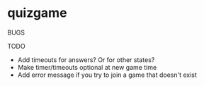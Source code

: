 # quizgame

BUGS

TODO

* Add timeouts for answers? Or for other states?
* Make timer/timeouts optional at new game time
* Add error message if you try to join a game that doesn't exist
